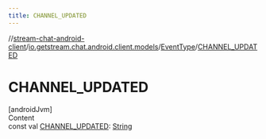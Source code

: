 ```yaml
---
title: CHANNEL_UPDATED
---
```

//[stream-chat-android-client](../../../index.md)/[io.getstream.chat.android.client.models](../index.md)/[EventType](index.md)/[CHANNEL_UPDATED](CHANNEL_UPDATED.md)



# CHANNEL_UPDATED  
[androidJvm]  
Content  
const val [CHANNEL_UPDATED](CHANNEL_UPDATED.md): [String](https://kotlinlang.org/api/latest/jvm/stdlib/kotlin/-string/index.html)  



